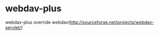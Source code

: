 webdav-plus
===========

webdav-plus override webdav(http://sourceforge.net/projects/webdav-servlet/)
